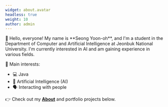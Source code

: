 ```yaml
---
widget: about.avatar
headless: true
weight: 10
author: admin
---
```


<div class="justify-text">
👋 Hello, everyone! My name is **Seong Yoon-oh**, and I'm a student in the Department of Computer and Artificial Intelligence at Jeonbuk National University. I'm currently interested in AI and am gaining experience in various fields.
</div>

📌 Main interests:

- 💻 Java
- 🤖 Artificial Intelligence (AI)
- 🗣 Interacting with people

👉 Check out my <span style="color:#EF4444; font-weight:bold;">[About](/about/)</span> and portfolio projects below.
